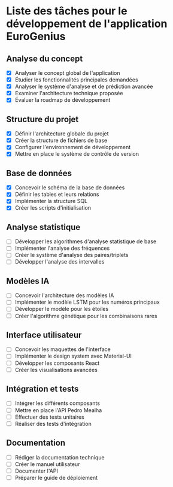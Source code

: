 # Liste des tâches pour le développement de l'application EuroGenius

## Analyse du concept
- [x] Analyser le concept global de l'application
- [x] Étudier les fonctionnalités principales demandées
- [x] Analyser le système d'analyse et de prédiction avancée
- [x] Examiner l'architecture technique proposée
- [x] Évaluer la roadmap de développement

## Structure du projet
- [x] Définir l'architecture globale du projet
- [x] Créer la structure de fichiers de base
- [x] Configurer l'environnement de développement
- [x] Mettre en place le système de contrôle de version

## Base de données
- [x] Concevoir le schéma de la base de données
- [x] Définir les tables et leurs relations
- [x] Implémenter la structure SQL
- [x] Créer les scripts d'initialisation

## Analyse statistique
- [ ] Développer les algorithmes d'analyse statistique de base
- [ ] Implémenter l'analyse des fréquences
- [ ] Créer le système d'analyse des paires/triplets
- [ ] Développer l'analyse des intervalles

## Modèles IA
- [ ] Concevoir l'architecture des modèles IA
- [ ] Implémenter le modèle LSTM pour les numéros principaux
- [ ] Développer le modèle pour les étoiles
- [ ] Créer l'algorithme génétique pour les combinaisons rares

## Interface utilisateur
- [ ] Concevoir les maquettes de l'interface
- [ ] Implémenter le design system avec Material-UI
- [ ] Développer les composants React
- [ ] Créer les visualisations avancées

## Intégration et tests
- [ ] Intégrer les différents composants
- [ ] Mettre en place l'API Pedro Mealha
- [ ] Effectuer des tests unitaires
- [ ] Réaliser des tests d'intégration

## Documentation
- [ ] Rédiger la documentation technique
- [ ] Créer le manuel utilisateur
- [ ] Documenter l'API
- [ ] Préparer le guide de déploiement
